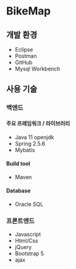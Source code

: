 # BikeMap

## 개발 환경
- Eclipse
- Postman
- GitHub
- Mysql Workbench

## 사용 기술
### 백엔드
#### 주요 프레임워크 / 라이브러리
- Java 11 openjdk
- Spring 2.5.6
- Mybatis

#### Build tool
- Maven

#### Database
- Oracle SQL

### 프론트엔드
- Javascript
- Html/Css
- jQuery
- Bootstrap 5
- ajax
